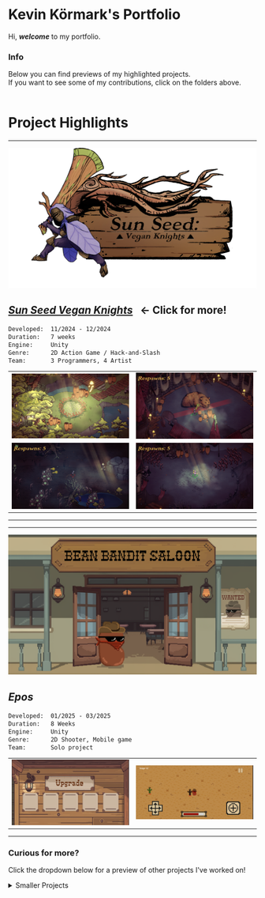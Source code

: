 # Kevin Körmark's Portfolio

Hi, ___welcome___ to my portfolio.

### Info

Below you can find previews of my highlighted projects. <br>
If you want to see some of my contributions, click on the folders above. <br>
<br>

# Project Highlights
---

![sunseed_banner](/_Images/ZmxUP5.png)


## [___Sun Seed Vegan Knights___](/Vesper) &nbsp; ← Click for more!

```
Developed:  11/2024 - 12/2024
Duration:   7 weeks
Engine:     Unity
Genre:      2D Action Game / Hack-and-Slash
Team:       3 Programmers, 4 Artist
```

<table>
  <tr>
    <td width="50%"><img src="/PortfolioBilder/MenuScreenTemp.png" /></td>
    <td width="50%"><img src="/PortfolioBilder/sunseed2.png" /></td>
  </tr>
  <tr>
    <td width="50%"><img src="/PortfolioBilder/sunseed3.png" /></td>
    <td width="50%"><img src="/PortfolioBilder/sunseed1.png" /></td>
  </tr>
</table>

---
---

![bandit_banner](/PortfolioBilder/beanbandit.png)

## ___Epos___

```
Developed:  01/2025 - 03/2025
Duration:   8 Weeks
Engine:     Unity 
Genre:      2D Shooter, Mobile game
Team:       Solo project
```

<table>
  <tr>
    <td width="50%"><img src="/PortfolioBilder/upgrade.png" /></td>
    <td width="50%"><img src="/PortfolioBilder/bandit1.png" /></td>
  </tr>
</table>

---

### Curious for more?
Click the dropdown below for a preview of other projects I've worked on!
<br>
<details>
  <summary>Smaller Projects</summary>

### DrawQuick!
<table>
  <tr>
    <td width="50%"><img src="/_Images/drawquick_banner.png" /></td>
    <td width="50%"><img src="/_Images/drawquick_gameplay.png" /></td>
  </tr>
</table>

```
Developed:  01/2024 - 02/2024
Duration:   4 Weeks
Engine:     Unity
Genre:      Mobile Online Multiplayer
Team:       1 Programmer
```
### Where's The Family  
<table>
  <tr>
    <td width="50%"><img src="/_Images/wheresthefamilymenu.png" /></td>
    <td width="50%"><img src="/_GIFs/wheresthefamily_gameplay.gif" /></td>
  </tr>
</table>

```
Developed:  10/2023
Duration:   3 days
Engine:     Unity
Genre:      Platformer
Team:       3 Programmers, 2 Artists
```
### Fowl Play
<table>
  <tr>
    <td width="50%"><img src="/_GIFs/fowlplay_intro.gif" /></td>
    <td width="50%"><img src="/_GIFs/fowlplay_gameplay.gif" /></td>
  </tr>
</table>

```
Developed:  09/2023
Duration:   3 days
Engine:     Unity
Genre:      Bullet Hell (?)
Team:       2 Programmers, 2 Artists
```

</details>

<br>
